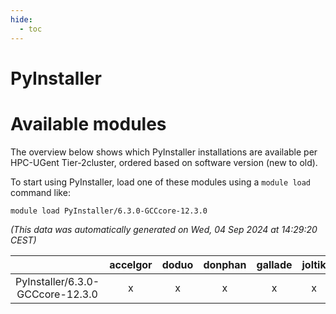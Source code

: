 ```yaml
---
hide:
  - toc
---
```


PyInstaller
===========

# Available modules


The overview below shows which PyInstaller installations are available per HPC-UGent Tier-2cluster, ordered based on software version (new to old).

To start using PyInstaller, load one of these modules using a `module load` command like:

```shell
module load PyInstaller/6.3.0-GCCcore-12.3.0
```

*(This data was automatically generated on Wed, 04 Sep 2024 at 14:29:20 CEST)*  

| |accelgor|doduo|donphan|gallade|joltik|shinx|skitty|
| :---: | :---: | :---: | :---: | :---: | :---: | :---: | :---: |
|PyInstaller/6.3.0-GCCcore-12.3.0|x|x|x|x|x|-|x|
